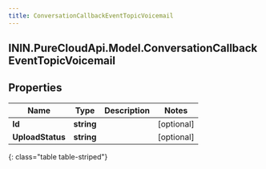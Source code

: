 ```yaml
---
title: ConversationCallbackEventTopicVoicemail
---
```

## ININ.PureCloudApi.Model.ConversationCallbackEventTopicVoicemail

## Properties

|Name | Type | Description | Notes|
|------------ | ------------- | ------------- | -------------|
| **Id** | **string** |  | [optional] |
| **UploadStatus** | **string** |  | [optional] |
{: class="table table-striped"}


